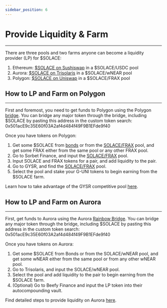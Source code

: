```yaml
---
sidebar_position: 6
---
```


# Provide Liquidity & Farm
---
There are three pools and two farms anyone can become a liquidity provider (LP) for $SOLACE:

1. Ethereum: [<u>$SOLACE on Sushiswap</u>](https://app.sushi.com/swap?inputCurrency=0xA0b86991c6218b36c1d19D4a2e9Eb0cE3606eB48&outputCurrency=0x501acE9c35E60f03A2af4d484f49F9B1EFde9f40 ) in a $SOLACE/USDC pool
2. Aurora: [<u>$SOLACE on Trisolaris</u>](https://www.trisolaris.io/#/swap?inputCurrency=0xC42C30aC6Cc15faC9bD938618BcaA1a1FaE8501d&outputCurrency=0x501acE9c35E60f03A2af4d484f49F9B1EFde9f40) in a $SOLACE/wNEAR pool
3. Polygon: [<u>$SOLACE on Uniswap</u>](https://app.uniswap.org/#/swap?chain=polygon&inputCurrency=0x45c32fA6DF82ead1e2EF74d17b76547EDdFaFF89&outputCurrency=0x501acE9c35E60f03A2af4d484f49F9B1EFde9f40) in a $SOLACE/FRAX pool

## How to LP and Farm on Polygon
---

First and foremost, you need to get funds to Polygon using the Polygon [<u>bridge</u>](https://wallet.polygon.technology/bridge). You can bridge any major token through the bridge, including $SOLACE by pasting this address in the custom token search: 0x501acE9c35E60f03A2af4d484f49F9B1EFde9f40

Once you have tokens on Polygon:

1. Get some $SOLACE from [<u>bonds</u>](https://solace.fi/bond) or from the [<u>SOLACE/FRAX</u>](https://www.sorbet.finance/#/pools/0x38e7e05Dfd9fa3dE80dB0e7AC03AC57Fa832C78A) pool, and get some FRAX either from the same pool or any other FRAX pool.
2. Go to Sorbet Finance, and input the [<u>SOLACE/FRAX</u>](https://www.sorbet.finance/#/pools/0x38e7e05Dfd9fa3dE80dB0e7AC03AC57Fa832C78A) pool.
3. Input SOLACE and FRAX tokens for a pair, and add liquidity to the pair.
4. Go to GYSR, and find the [<u>SOLACE/FRAX</u>](https://app.gysr.io/pool/0xf54f26ec9657664c098d4a6879d52cc8bdeccc50) pool.
5. Select the pool and stake your G-UNI tokens to begin earning from the $SOLACE farm.

Learn how to take advantage of the GYSR competitive pool [<u>here</u>](https://medium.com/solace-fi/how-to-win-in-gysrs-solace-frax-competitive-pool-e6ea2e059748). 

## How to LP and Farm on Aurora
---
First, get funds to Aurora using the Aurora [<u>Rainbow Bridge</u>](https://rainbowbridge.app/). You can bridge any major token through the bridge, including $SOLACE by pasting this address in the custom token search: 0x501acE9c35E60f03A2af4d484f49F9B1EFde9f40

Once you have tokens on Aurora:

1. Get some $SOLACE from Bonds or from the SOLACE/wNEAR pool, and get some wNEAR either from the same pool or from any other wNEAR pool.
2. Go to Trisolaris, and input the SOLACE/wNEAR pool.
3. Select the pool and add liquidity to the pair to begin earning from the $SOLACE farm.
4. (Optional) Go to Beefy Finance and input the LP token into their autocompounding vault.

Find detailed steps to provide liquidity on Aurora [<u>here</u>](https://medium.com/solace-fi/how-to-provide-liquidity-for-the-solace-wnear-farm-on-trisolaris-d483e8378f52).

